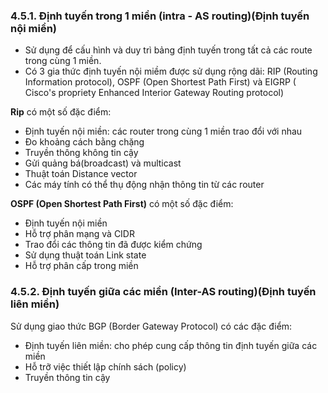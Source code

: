 ### 4.5.1. Định tuyến trong 1 miền (intra - AS routing)(Định tuyến nội miền)
- Sử dụng để cấu hình và duy trì bảng định tuyến trong tất cả các route trong cùng 1 miền.
- Có 3 gia thức định tuyến nội miềm được sử dụng rộng dãi: RIP (Routing Information protocol), OSPF (Open Shortest Path First) và EIGRP ( Cisco's propriety Enhanced Interior Gateway Routing protocol)

**Rip** có một số đặc điểm:
- Định tuyến nội miền: các router trong cùng 1 miền trao đổi với nhau
- Đo khoảng cách bằng chặng
- Truyền thông không tin cậy
- Gửi quảng bá(broadcast) và multicast
- Thuật toán Distance vector
- Các máy tính có thể thụ động nhận thông tin từ các router

**OSPF (Open Shortest Path First)** có một số đặc điểm:
- Định tuyến nội miền
- Hỗ trợ phân mạng và CIDR
- Trao đổi các thông tin đã được kiểm chứng
- Sử dụng thuật toán Link state
- Hỗ trợ phân cấp trong miền


### 4.5.2. Định tuyến giữa các miền (Inter-AS routing)(Định tuyến liên miền)
Sử dụng giao thức BGP (Border Gateway Protocol) có các đặc điểm:
- Định tuyến liên miền: cho phép cung cấp thông tin định tuyến giữa các miền
- Hỗ trỡ việc thiết lập chính sách (policy)
- Truyền thông tin cậy